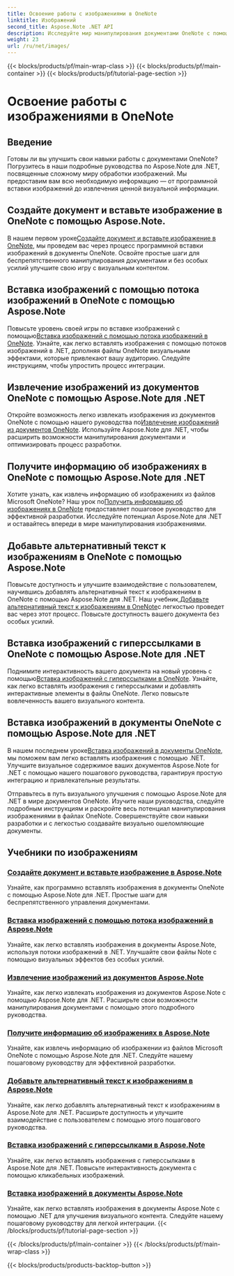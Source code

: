 ```yaml
---
title: Освоение работы с изображениями в OneNote
linktitle: Изображений
second_title: Aspose.Note .NET API
description: Исследуйте мир манипулирования документами OneNote с помощью руководств Aspose.Note for .NET по плавной обработке изображений. Улучшите свой визуальный контент без особых усилий.
weight: 23
url: /ru/net/images/
---
```


{{< blocks/products/pf/main-wrap-class >}}
{{< blocks/products/pf/main-container >}}
{{< blocks/products/pf/tutorial-page-section >}}

# Освоение работы с изображениями в OneNote

## Введение

Готовы ли вы улучшить свои навыки работы с документами OneNote? Погрузитесь в наши подробные руководства по Aspose.Note для .NET, посвященные сложному миру обработки изображений. Мы предоставим вам всю необходимую информацию — от программной вставки изображений до извлечения ценной визуальной информации.

## Создайте документ и вставьте изображение в OneNote с помощью Aspose.Note.
 В нашем первом уроке[Создайте документ и вставьте изображение в OneNote](./build-doc-insert-image/), мы проведем вас через процесс программной вставки изображений в документы OneNote. Освойте простые шаги для беспрепятственного манипулирования документами и без особых усилий улучшите свою игру с визуальным контентом.

## Вставка изображений с помощью потока изображений в OneNote с помощью Aspose.Note
 Повысьте уровень своей игры по вставке изображений с помощью[Вставка изображений с помощью потока изображений в OneNote](./insert-image-using-image-stream/). Узнайте, как легко вставлять изображения с помощью потоков изображений в .NET, дополняя файлы OneNote визуальными эффектами, которые привлекают вашу аудиторию. Следуйте инструкциям, чтобы упростить процесс интеграции.

## Извлечение изображений из документов OneNote с помощью Aspose.Note для .NET
 Откройте возможность легко извлекать изображения из документов OneNote с помощью нашего руководства по[Извлечение изображений из документов OneNote](./extract-images/). Используйте Aspose.Note для .NET, чтобы расширить возможности манипулирования документами и оптимизировать процесс разработки.

## Получите информацию об изображениях в OneNote с помощью Aspose.Note для .NET
 Хотите узнать, как извлечь информацию об изображениях из файлов Microsoft OneNote? Наш урок по[Получить информацию об изображениях в OneNote](./get-info-of-images/) предоставляет пошаговое руководство для эффективной разработки. Исследуйте потенциал Aspose.Note для .NET и оставайтесь впереди в мире манипулирования изображениями.

## Добавьте альтернативный текст к изображениям в OneNote с помощью Aspose.Note
 Повысьте доступность и улучшите взаимодействие с пользователем, научившись добавлять альтернативный текст к изображениям в OneNote с помощью Aspose.Note для .NET. Наш учебник,[Добавьте альтернативный текст к изображениям в OneNote](./image-alternative-text/)с легкостью проведет вас через этот процесс. Повысьте доступность вашего документа без особых усилий.

## Вставка изображений с гиперссылками в OneNote с помощью Aspose.Note для .NET
 Поднимите интерактивность вашего документа на новый уровень с помощью[Вставка изображений с гиперссылками в OneNote](./insert-image-hyperlink/). Узнайте, как легко вставлять изображения с гиперссылками и добавлять интерактивные элементы в файлы OneNote. Легко повысьте вовлеченность вашего визуального контента.

## Вставка изображений в документы OneNote с помощью Aspose.Note для .NET
 В нашем последнем уроке[Вставка изображений в документы OneNote](./insert-images/), мы поможем вам легко вставлять изображения с помощью .NET. Улучшите визуальное содержимое ваших документов Aspose.Note for .NET с помощью нашего пошагового руководства, гарантируя простую интеграцию и привлекательные результаты.

Отправьтесь в путь визуального улучшения с помощью Aspose.Note для .NET в мире документов OneNote. Изучите наши руководства, следуйте подробным инструкциям и раскройте весь потенциал манипулирования изображениями в файлах OneNote. Совершенствуйте свои навыки разработки и с легкостью создавайте визуально ошеломляющие документы.
## Учебники по изображениям
### [Создайте документ и вставьте изображение в Aspose.Note](./build-doc-insert-image/)
Узнайте, как программно вставлять изображения в документы OneNote с помощью Aspose.Note для .NET. Простые шаги для беспрепятственного управления документами.
### [Вставка изображений с помощью потока изображений в Aspose.Note](./insert-image-using-image-stream/)
Узнайте, как легко вставлять изображения в документы Aspose.Note, используя потоки изображений в .NET. Улучшайте свои файлы Note с помощью визуальных эффектов без особых усилий.
### [Извлечение изображений из документов Aspose.Note](./extract-images/)
Узнайте, как легко извлекать изображения из документов Aspose.Note с помощью Aspose.Note для .NET. Расширьте свои возможности манипулирования документами с помощью этого подробного руководства.
### [Получите информацию об изображениях в Aspose.Note](./get-info-of-images/)
Узнайте, как извлечь информацию об изображении из файлов Microsoft OneNote с помощью Aspose.Note для .NET. Следуйте нашему пошаговому руководству для эффективной разработки.
### [Добавьте альтернативный текст к изображениям в Aspose.Note](./image-alternative-text/)
Узнайте, как легко добавлять альтернативный текст к изображениям в Aspose.Note для .NET. Расширьте доступность и улучшите взаимодействие с пользователем с помощью этого пошагового руководства.
### [Вставка изображений с гиперссылками в Aspose.Note](./insert-image-hyperlink/)
Узнайте, как легко вставлять изображения с гиперссылками в Aspose.Note для .NET. Повысьте интерактивность документа с помощью кликабельных изображений.
### [Вставка изображений в документы Aspose.Note](./insert-images/)
Узнайте, как легко вставлять изображения в документы Aspose.Note с помощью .NET для улучшения визуального контента. Следуйте нашему пошаговому руководству для легкой интеграции.
{{< /blocks/products/pf/tutorial-page-section >}}

{{< /blocks/products/pf/main-container >}}
{{< /blocks/products/pf/main-wrap-class >}}

{{< blocks/products/products-backtop-button >}}
